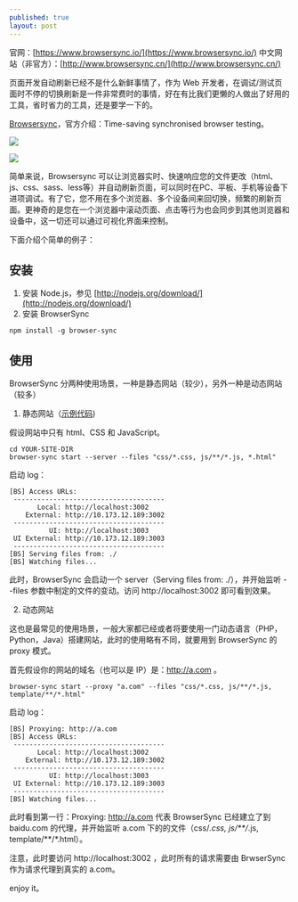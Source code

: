 ```yaml
---
published: true
layout: post
---
```

官网：[https://www.browsersync.io/](https://www.browsersync.io/)
中文网站（非官方）：[http://www.browsersync.cn/](http://www.browsersync.cn/)

页面开发自动刷新已经不是什么新鲜事情了，作为 Web 开发者，在调试/测试页面时不停的切换刷新是一件非常费时的事情，好在有比我们更懒的人做出了好用的工具，省时省力的工具，还是要学一下的。

[Browsersync](https://www.browsersync.io/)，官方介绍：Time-saving synchronised browser testing。

![](http://www.browsersync.cn/img/sync-demo.gif) 

![](http://www.browsersync.cn/img/scroll-demo.gif)

简单来说，Browsersync 可以让浏览器实时、快速响应您的文件更改（html、js、css、sass、less等）并自动刷新页面，可以同时在PC、平板、手机等设备下进项调试。有了它，您不用在多个浏览器、多个设备间来回切换，频繁的刷新页面。更神奇的是您在一个浏览器中滚动页面、点击等行为也会同步到其他浏览器和设备中，这一切还可以通过可视化界面来控制。

下面介绍个简单的例子：

## 安装

1. 安装 Node.js，参见 [http://nodejs.org/download/](http://nodejs.org/download/)
2. 安装 BrowserSync
```
npm install -g browser-sync
```

## 使用

BrowserSync 分两种使用场景，一种是静态网站（较少），另外一种是动态网站（较多）

1. 静态网站（[示例代码](http://www.browsersync.cn/example/packages/BrowsersyncExample.zip))

假设网站中只有 html、CSS 和 JavaScript。

```
cd YOUR-SITE-DIR
browser-sync start --server --files "css/*.css, js/**/*.js, *.html"
```

启动 log：

```
[BS] Access URLs:
 --------------------------------------
       Local: http://localhost:3002
    External: http://10.173.12.189:3002
 --------------------------------------
          UI: http://localhost:3003
 UI External: http://10.173.12.189:3003
 --------------------------------------
[BS] Serving files from: ./
[BS] Watching files...
```

此时，BrowserSync 会启动一个 server（Serving files from: ./），并开始监听 --files 参数中制定的文件的变动。访问 http://localhost:3002 即可看到效果。

2. 动态网站

这也是最常见的使用场景，一般大家都已经或者将要使用一门动态语言（PHP，Python，Java）搭建网站，此时的使用略有不同，就要用到 BrowserSync 的 proxy 模式。

首先假设你的网站的域名（也可以是 IP）是：http://a.com 。

```
browser-sync start --proxy "a.com" --files "css/*.css, js/**/*.js, template/**/*.html"
```

启动 log：

```
[BS] Proxying: http://a.com
[BS] Access URLs:
 --------------------------------------
       Local: http://localhost:3002
    External: http://10.173.12.189:3002
 --------------------------------------
          UI: http://localhost:3003
 UI External: http://10.173.12.189:3003
 --------------------------------------
[BS] Watching files...
```

此时看到第一行：Proxying: http://a.com 代表 BrowserSync 已经建立了到 baidu.com 的代理，并开始监听 a.com 下的的文件（css/*.css, js/**/*.js, template/**/*.html）。

注意，此时要访问 http://localhost:3002 ，此时所有的请求需要由 BrwserSync 作为请求代理到真实的 a.com。

enjoy it。


